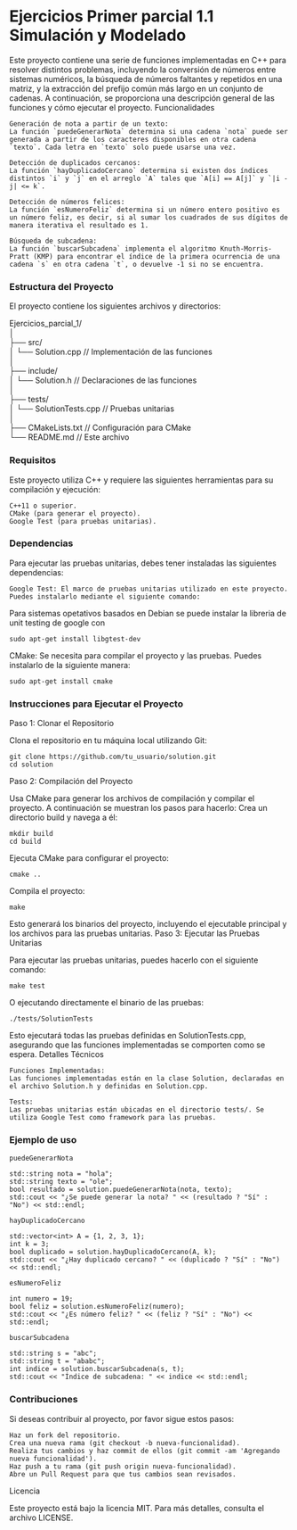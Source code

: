 # Ejercicios Primer parcial 1.1 Simulación y Modelado

Este proyecto contiene una serie de funciones implementadas en C++ para resolver distintos problemas, incluyendo la conversión de números entre sistemas numéricos, la búsqueda de números faltantes y repetidos en una matriz, y la extracción del prefijo común más largo en un conjunto de cadenas. A continuación, se proporciona una descripción general de las funciones y cómo ejecutar el proyecto.
Funcionalidades

    Generación de nota a partir de un texto:  
    La función `puedeGenerarNota` determina si una cadena `nota` puede ser generada a partir de los caracteres disponibles en otra cadena `texto`. Cada letra en `texto` solo puede usarse una vez.
    
    Detección de duplicados cercanos:  
    La función `hayDuplicadoCercano` determina si existen dos índices distintos `i` y `j` en el arreglo `A` tales que `A[i] == A[j]` y `|i - j| <= k`.
    
    Detección de números felices:  
    La función `esNumeroFeliz` determina si un número entero positivo es un número feliz, es decir, si al sumar los cuadrados de sus dígitos de manera iterativa el resultado es 1.
    
    Búsqueda de subcadena:  
    La función `buscarSubcadena` implementa el algoritmo Knuth-Morris-Pratt (KMP) para encontrar el índice de la primera ocurrencia de una cadena `s` en otra cadena `t`, o devuelve -1 si no se encuentra.


### Estructura del Proyecto

El proyecto contiene los siguientes archivos y directorios:

Ejercicios_parcial_1/  
│  
├── src/  
│   └── Solution.cpp       // Implementación de las funciones  
│  
├── include/  
│   └── Solution.h         // Declaraciones de las funciones  
│  
├── tests/  
│   └── SolutionTests.cpp  // Pruebas unitarias  
│  
├── CMakeLists.txt         // Configuración para CMake  
└── README.md              // Este archivo  

### Requisitos

Este proyecto utiliza C++ y requiere las siguientes herramientas para su compilación y ejecución:

    C++11 o superior.
    CMake (para generar el proyecto).
    Google Test (para pruebas unitarias).

### Dependencias

Para ejecutar las pruebas unitarias, debes tener instaladas las siguientes dependencias:

    Google Test: El marco de pruebas unitarias utilizado en este proyecto. Puedes instalarlo mediante el siguiente comando:
Para sistemas opetativos basados en Debian se puede instalar la libreria de unit testing de google con

    sudo apt-get install libgtest-dev

CMake: Se necesita para compilar el proyecto y las pruebas. Puedes instalarlo de la siguiente manera:

    sudo apt-get install cmake

### Instrucciones para Ejecutar el Proyecto
Paso 1: Clonar el Repositorio

Clona el repositorio en tu máquina local utilizando Git:

    git clone https://github.com/tu_usuario/solution.git
    cd solution

Paso 2: Compilación del Proyecto

Usa CMake para generar los archivos de compilación y compilar el proyecto. A continuación se muestran los pasos para hacerlo:
Crea un directorio build y navega a él:

    mkdir build
    cd build

Ejecuta CMake para configurar el proyecto:

    cmake ..

Compila el proyecto:

    make

Esto generará los binarios del proyecto, incluyendo el ejecutable principal y los archivos para las pruebas unitarias.
Paso 3: Ejecutar las Pruebas Unitarias

Para ejecutar las pruebas unitarias, puedes hacerlo con el siguiente comando:

    make test

O ejecutando directamente el binario de las pruebas:

    ./tests/SolutionTests

Esto ejecutará todas las pruebas definidas en SolutionTests.cpp, asegurando que las funciones implementadas se comporten como se espera.
Detalles Técnicos

    Funciones Implementadas:
    Las funciones implementadas están en la clase Solution, declaradas en el archivo Solution.h y definidas en Solution.cpp.

    Tests:
    Las pruebas unitarias están ubicadas en el directorio tests/. Se utiliza Google Test como framework para las pruebas.

### Ejemplo de uso
    puedeGenerarNota
    
    std::string nota = "hola";
    std::string texto = "ole";
    bool resultado = solution.puedeGenerarNota(nota, texto);
    std::cout << "¿Se puede generar la nota? " << (resultado ? "Sí" : "No") << std::endl;
    
    hayDuplicadoCercano
    
    std::vector<int> A = {1, 2, 3, 1};
    int k = 3;
    bool duplicado = solution.hayDuplicadoCercano(A, k);
    std::cout << "¿Hay duplicado cercano? " << (duplicado ? "Sí" : "No") << std::endl;
    
    esNumeroFeliz
    
    int numero = 19;
    bool feliz = solution.esNumeroFeliz(numero);
    std::cout << "¿Es número feliz? " << (feliz ? "Sí" : "No") << std::endl;
    
    buscarSubcadena
    
    std::string s = "abc";
    std::string t = "ababc";
    int indice = solution.buscarSubcadena(s, t);
    std::cout << "Índice de subcadena: " << indice << std::endl;

### Contribuciones

Si deseas contribuir al proyecto, por favor sigue estos pasos:

    Haz un fork del repositorio.
    Crea una nueva rama (git checkout -b nueva-funcionalidad).
    Realiza tus cambios y haz commit de ellos (git commit -am 'Agregando nueva funcionalidad').
    Haz push a tu rama (git push origin nueva-funcionalidad).
    Abre un Pull Request para que tus cambios sean revisados.

Licencia

Este proyecto está bajo la licencia MIT. Para más detalles, consulta el archivo LICENSE.